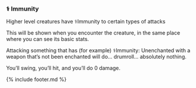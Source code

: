 ### ⚕ Immunity
Higher level creatures have ⚕Immunity to certain types of attacks

This will be shown when you encounter the creature, in the same place where you can see its basic stats.

Attacking something that has (for example) ⚕Immunity: Unenchanted with a weapon that’s not been enchanted will do... drumroll... absolutely nothing.

You’ll swing, you’ll hit, and you’ll do 0 damage.

{% include footer.md %}